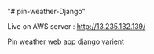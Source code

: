 "# pin-weather-Django"

Live on AWS server  : http://13.235.132.139/



Pin weather web app django varient
